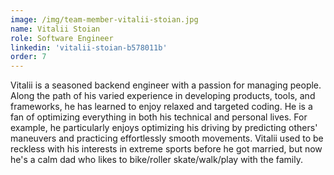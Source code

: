```yaml
---
image: /img/team-member-vitalii-stoian.jpg
name: Vitalii Stoian
role: Software Engineer
linkedin: 'vitalii-stoian-b578011b'
order: 7
---
```


Vitalii is a seasoned backend engineer with a passion for managing people. Along the path of his varied experience in developing products, tools, and frameworks, he has learned to enjoy relaxed and targeted coding. He is a fan of optimizing everything in both his technical and personal lives. For example, he particularly enjoys optimizing his driving by predicting others' maneuvers and practicing effortlessly smooth movements. Vitalii used to be reckless with his interests in extreme sports before he got married, but now he's a calm dad who likes to bike/roller skate/walk/play with the family. 